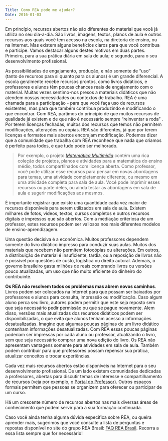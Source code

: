 ```yaml
---
Title: Como REA pode me ajudar?
Date: 2016-01-03
---
```

Em princípio, recursos abertos não são diferentes do material que você já utiliza no
seu dia-a-dia. São livros, imagens, textos, planos de aula e outros
recursos aos quais você tem acesso na escola, na diretoria de ensino, ou
na Internet. Mas existem alguns benefícios claros para que você
contribua e participe. Vamos destacar alguns destes motivos em duas
partes. Primeiro, para a sua prática diária em sala de aula; e segundo,
para o seu desenvolvimento profissional.

As possibilidades de engajamento, produção, e não somente de “uso”
(tanto de recursos para si quanto para os alunos) é um grande
diferencial. A escola geralmente recebe recursos prontos, como livros
didáticos, e professores e alunos têm poucas chances reais de
engajamento com o material. Muitas vezes sentimo-nos presos a materiais
didáticos que não atendem nossas necessidades ou contextos de trabalho.
REA é uma chamada para a participação - para que você faça uso de
recursos existentes, mas para que também contribua produzindo e
modificando o que encontrar. Com REA, partimos do princípio de que
muitos recursos de qualidade já existem e de que não é necessário sempre
“reinventar a roda” . Por terem licenças fechadas, muitos dos recursos
que temos não permitem modificações, alterações ou cópias. REA são
diferentes, já que por terem licenças e formatos mais abertos encorajam
modificação. Podemos dizer que a comunidade que trabalha com REA
reconhece que nada que criamos é perfeito para todos, e que tudo pode
ser melhorado.

>Por exemplo, o projeto *[Matemática
Multimídia](http://m3.ime.unicamp.br/)*
contém uma rica coleção de projetos, planos e atividades para a
matemática do ensino médio, todos compartilhados com licença aberta.
Como professor, você pode utilizar esse recursos para pensar em novas
abordagens para temas, uma atividade completamente diferente, ou mesmo
em uma atividade completa para sala de aula. Você pode imprimir esses
recursos ou parte deles, ou ainda testar as abordagens em sala de aula e
sugerir modificações aos mesmos.

É importante registrar que existe uma quantidade cada vez maior de
recursos disponíveis para serem utilizados em sala de aula. Existem
milhares de fotos, vídeos, textos, cursos completos e outros recursos
digitais e impressos que são abertos. Com a mediação criteriosa de um
professor, estes recursos podem ser valiosos nos mais diferentes modelos
de ensino-aprendizagem.

Uma questão decisiva é a econômica. Muitos professores dependem somente
do livro didático impresso para conduzir suas aulas. Muitos dos
materiais que recebem não permitem fotocópias ou alterações. Em outros,
a distribuição de material é insuficiente, tardia, ou a reposição de
livros não é possível por questões de custo, logística ou direito
autoral. Ademais, o governo brasileiro gasta milhões de reais comprando
livros ou versões pouco atualizadas, um uso que não muito eficiente do
dinheiro do contribuinte.

**Os REA não resolvem todos os problemas mas
abrem novos caminhos**. Livros podem ser colocados na Internet para que
possam ser baixados por professores e alunos para consulta, impressão ou
modificação. Caso algum aluno perca seu livro, autores podem permitir
que este seja reposto sem que seja necessário pedir permissão ou que se
pague novamente. Alem disso, versões mais atualizadas dos recursos
didáticos podem ser disponibilizadas, o que evita que alunos tenham
acesso a informações desatualizadas. Imagine que algumas poucas páginas
de um livro didático contenham informações desatualizadas. Com REA essas
poucas páginas poderiam ser impressas por cada aluno ou professor,
atualizando o livro, sem que seja necessário comprar uma nova edição do
livro. Os REA não apresentam vantagens somente para atividades em sala
de aula. Também podem contribuir para que professores possam repensar
sua prática, atualizar conceitos e trocar experiências.

Cada vez mais recursos abertos estão disponíveis na Internet para o seu
desenvolvimento profissional. De um lado existem comunidades dedicadas a
professores, abertas para discutir temas de interesse e compartilhamento
de recursos (veja por exemplo, o [Portal do
Professor](http://portaldoprofessor.mec.gov.br/index.html)). Outros
espaços formais permitem que pessoas se organizem para oferecer ou
participar de um curso.

Há um crescente número de recursos abertos nas mais diversas áreas de
conhecimento que podem servir para a sua formação continuada.

Caso você ainda tenha alguma dúvida específica sobre REA, ou queira
aprender mais, sugerimos que você consulte a lista de perguntas e
repostas disponível no site do grupo REA Brasil: [FAQ REA
Brasil](http://rea.net.br/site/faq/). Recorra a essa lista sempre que
for necessário!

